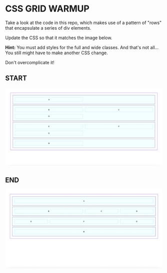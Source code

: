 # CSS GRID WARMUP

Take a look at the code in this repo, which makes use of a pattern of "rows" that encapsulate a series of div elements.

Update the CSS so that it matches the image below.

**Hint:** You must add styles for the full and wide classes. And that's not all... You still might have to make another CSS change.

Don't overcomplicate it!

## START

![complex layout](assets/complex-layout-starter.png)

## END

![complex layout](assets/complex-layout-ender.png)
